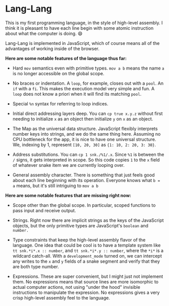 # Lang-Lang

This is my first programming language, in the style of high-level assembly. I think it is pleasant to have each line begin with some atomic instruction about what the computer is doing. 😄

Lang-Lang is implemented in JavaScript, which of course means all of the advantages of working inside of the browser.

**Here are some notable features of the language thus far:**

* Hard `mov` semantics even with primitive types. `mov a b` means the name `a` is no longer accessible on the global scope.

* No braces or indentation. A `loop`, for example, closes out with a `pool`. An `if` with a `fi`. This makes the execution model very simple and fun. A `loop` does not know a priori when it will find its matching `pool`.

* Special `%n` syntax for referring to loop indices.

* Initial direct addressing layers deep. You can `cp true x.y.z` without first needing to initialize `x` as an object then initialize `y` on `x` as an object.

* The Map as the universal data structure. JavaScript flexibly interprets number keys into strings, and we do the same thing here. Assuming no CPU bottleneck for the app, it is nice to have one universal structure. We, indexing by 1, represent `[10, 20, 30]` as `{1: 10, 2: 20, 3: 30}`.

* Address substitutions. You can `cp 1 snk./%1/.x`. Since `%1` is between the `/` signs, it gets interpreted in scope. So this code copies `1` to the `x` field of whatever snake item we are currently looping over.

* General assembly character. There is something that just feels good about each line beginning with its operation. Everyone knows what `b = a` means, but it's still intriguing to `mov a b`


**Here are some notable features that are missing right now:**

* Scope other than the global scope. In particular, scoped functions to pass input and receive output.

* Strings. Right now there are implicit strings as the keys of the JavaScript objects, but the only primitive types are JavaScript's `boolean` and `number.`

* Type constraints that keep the high-level assembly flavor of the language. One idea that could be cool is to have a template system like `tt snk.*i*.x :: number`, and `tt snk.*i*.y :: number`, where the `*i*` is a wildcard catch-all. With a `development_mode` turned on, we can intercept any writes to the `x` and `y` fields of a snake segment and verify that they are both type number.

* Expressions. These are super convenient, but I might just not implement them. No expressions means that source lines are more isomorphic to actual computer actions, not using "under the hood" invisible instructions to manipulate the expression. No expressions gives a very crisp high-level assembly feel to the language.